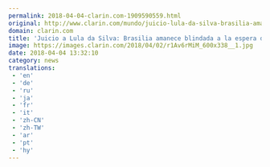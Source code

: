 ```yaml
---
permalink: 2018-04-04-clarin.com-1909590559.html
original: http://www.clarin.com/mundo/juicio-lula-da-silva-brasilia-amanece-blindada-espera-fallo-podria-enviarlo-carcel_0_rkg16BMjG.html
domain: clarin.com
title: 'Juicio a Lula da Silva: Brasilia amanece blindada a la espera del fallo que podría enviarlo a la cárcel'
image: https://images.clarin.com/2018/04/02/r1Av6rMiM_600x338__1.jpg
date: 2018-04-04 13:32:10
category: news
translations: 
 - 'en'
 - 'de'
 - 'ru'
 - 'ja'
 - 'fr'
 - 'it'
 - 'zh-CN'
 - 'zh-TW'
 - 'ar'
 - 'pt'
 - 'hy'
---
```


